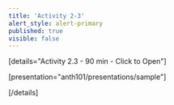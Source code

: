 ```yaml
---
title: 'Activity 2-3'
alert_style: alert-primary
published: true
visible: false
---
```


<!-- Title of the toggle goes between quotation marks. -->
[details="Activity 2.3 - 90 min - Click to Open"]

<!-- Enter content and instructions here. -->

[presentation="anth101/presentations/sample"]

[/details]  
